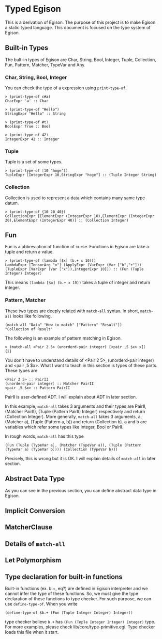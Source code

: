 # Typed Egison
This is a derivation of Egison.
The purpose of this project is to make Egison a static typed language.
This document is focused on the type system of Egison.

## Built-in Types
The bult-in types of Egison are
Char, String, Bool, Integer, Tuple, Collection, Fun, Pattern, Matcher, TypeVar and Any.

### Char, String, Bool, Integer
You can check the type of a expression using `print-type-of`.  
```
> (print-type-of c#a)
CharExpr 'a' :: Char

> (print-type-of "Hello")
StringExpr "Hello" :: String

> (print-type-of #t)
BoolExpr True :: Bool

> (print-type-of 42)
IntegerExpr 42 :: Integer
```
### Tuple
Tuple is a set of some types.
```
> (print-type-of [10 "hoge"])
TupleExpr [IntegerExpr 10,StringExpr "hoge"] :: (Tuple Integer String)
```

### Collection
Collection is used to represent a data which contains many same type datum.
```
> (print-type-of {10 20 40})
CollectionExpr [ElementExpr (IntegerExpr 10),ElementExpr (IntegerExpr 20),ElementExpr (IntegerExpr 40)] :: (Collection Integer)
```

## Fun
Fun is a abbreviation of function of curse.
Functions in Egison are take a tuple and return a value.
```
> (print-type-of (lambda [$x] (b.+ x 10)))
LambdaExpr [TensorArg "x"] (ApplyExpr (VarExpr (Var ["b","+"])) (TupleExpr [VarExpr (Var ["x"]),IntegerExpr 10])) :: (Fun (Tuple Integer) Integer)
```
This means `(lambda [$x] (b.+ x 10))` takes a tuple of integer and return integer.

### Pattern, Matcher
These two types are deeply related with `match-all` syntax.
In short, `match-all` looks like following.
```
(match-all "Data" "How to match" ["Pattern" "Result"])
"Collection of Result"
```

The following is an example of pattern matching in Egison.
```
> (match-all <Pair 2 5> (unorderd-pair integer) [<pair ,5 $x> x])
{2}
```
You don't have to understand details of <Pair 2 5>, (unorderd-pair integer) and <pair ,5 $x>.
What I want to teach in this section is types of these parts. These types are
```
<Pair 2 5> :: PairII
(unorderd-pair integer) :: Matcher PairII
<pair ,5 $x> :: Pattern PairII
```
PairII is user-defined ADT. I will explain about ADT in later section.

In this example, `match-all` takes 3 arguments and their types are PairII, (Matcher PairII), (Tuple (Pattern PairII) Integer) respectively and return (Collection Integer). More generally, `match-all` takes 3 arguments, a, (Matcher a), (Tuple (Pattern a, b)) and return (Collection b). a and b are variables which refer some types like Integer, Bool or PairII.

In rough words, `match-all` has this type
```
(Fun (Tuple (TypeVar a), (Matcher (TypeVar a)), (Tuple (Pattern (TypeVar a) (TypeVar b)))) (Collection (TypeVar b)))
```

Precisely, this is wrong but it is OK. I will explain details of `match-all` in later section.

## Abstract Data Type
As you can see in the previous section, you can define abstract data type in Egison.

## Implicit Conversion

## MatcherClause

## Details of `match-all`

## Let Polymorphism

## Type declaration for built-in functions
Built-in functions (ex. b.+, eq?) are defined in Egison interpreter
and we cannot infer the type of these functions.
So, we must give the type declaration of these functions to type checker.
For such purpose, we can use `define-type-of`.
When you write 
```
(define-type-of $b.+ (Fun (Tnple Integer Integer) Integer))
```
type checker believe `b.+` has `(Fun (Tnple Integer Integer) Integer)` type.
For more examples, please check lib/core/type-primitive.egi.
Type checker loads this file when it start.

